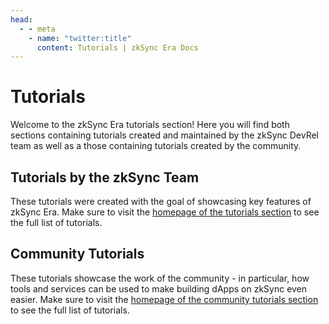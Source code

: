 ```yaml
---
head:
  - - meta
    - name: "twitter:title"
      content: Tutorials | zkSync Era Docs
---
```


# Tutorials

Welcome to the zkSync Era tutorials section! Here you will find both sections containing tutorials created and maintained by the zkSync DevRel team as well as a those containing tutorials created by the community.

## Tutorials by the zkSync Team

These tutorials were created with the goal of showcasing key features of zkSync Era. Make sure to visit the [homepage of the tutorials section](./tutorials/README.md) to see the full list of tutorials.

## Community Tutorials

These tutorials showcase the work of the community - in particular, how tools and services can be used to make building dApps on zkSync even easier. Make sure to visit the [homepage of the community tutorials section](./community-tutorials/README.md) to see the full list of tutorials.
